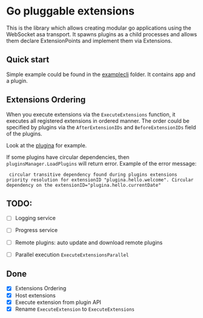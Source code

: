 # Go pluggable extensions

This is the library which allows creating modular go applications using the WebSocket asa transport.
It spawns plugins as a child processes and allows them declare ExtensionPoints and implement them via Extensions.

## Quick start
Simple example could be found in the [examplecli](./examplecli) folder. It contains app and a plugin.

## Extensions Ordering
When you execute extensions via the `ExecuteExtensions` function, it executes all registered extensions in ordered manner.
The order could be specified by plugins via the `AfterExtensionIDs` and `BeforeExtensionIDs` field of the plugins.

Look at the [plugina](./examplecli/plugina/main.go) for example.

If some plugins have circular dependencies, then `pluginsManager.LoadPlugins` will return error.
Example of the error message:
```
 circular transitive dependency found during plugins extensions priority resolution for extensionID "plugina.hello.welcome". Circular dependency on the extensionID="plugina.hello.currentDate"
```

## TODO:

- [ ] Logging service
- [ ] Progress service

- [ ] Remote plugins: auto update and download remote plugins

- [ ] Parallel execution `ExecuteExtensionsParallel`

## Done

- [x] Extensions Ordering
- [x] Host extensions
- [x] Execute extension from plugin API
- [x] Rename `ExecuteExtension` to `ExecuteExtensions`
